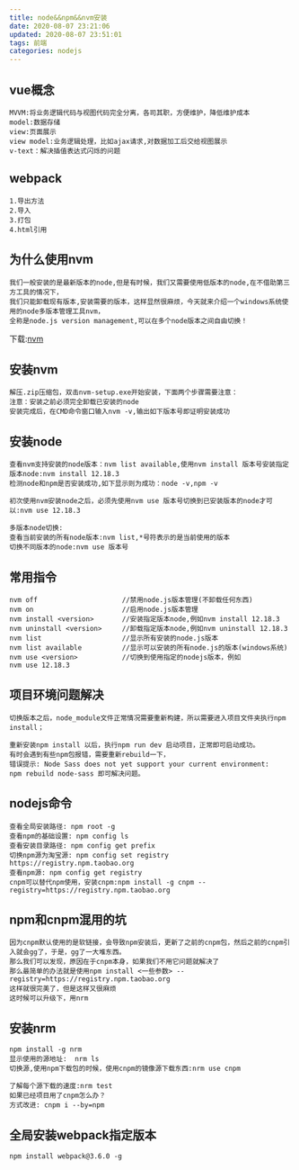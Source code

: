 ```yaml
---
title: node&&npm&&nvm安装
date: 2020-08-07 23:21:06
updated: 2020-08-07 23:51:01
tags: 前端
categories: nodejs
---
```

## vue概念
    MVVM:将业务逻辑代码与视图代码完全分离，各司其职，方便维护，降低维护成本
    model:数据存储
    view:页面展示
    view model:业务逻辑处理，比如ajax请求,对数据加工后交给视图展示
    v-text：解决插值表达式闪烁的问题
## webpack
    1.导出方法
    2.导入
    3.打包
    4.html引用
## 为什么使用nvm
    我们一般安装的是最新版本的node,但是有时候，我们又需要使用低版本的node,在不借助第三方工具的情况下，
    我们只能卸载现有版本,安装需要的版本，这样显然很麻烦，今天就来介绍一个windows系统使用的node多版本管理工具nvm，
    全称是node.js version management,可以在多个node版本之间自由切换！
   下载:[nvm](https://github.com/coreybutler/nvm-windows/releases)

## 安装nvm
    解压.zip压缩包，双击nvm-setup.exe开始安装，下面两个步骤需要注意：
    注意：安装之前必须完全卸载已安装的node
    安装完成后，在CMD命令窗口输入nvm -v,输出如下版本号即证明安装成功

## 安装node
    查看nvm支持安装的node版本：nvm list available,使用nvm install 版本号安装指定版本node:nvm install 12.18.3
    检测node和npm是否安装成功,如下显示则为成功：node -v,npm -v

    初次使用nvm安装node之后，必须先使用nvm use 版本号切换到已安装版本的node才可以:nvm use 12.18.3

    多版本node切换:
    查看当前安装的所有node版本:nvm list,*号符表示的是当前使用的版本
    切换不同版本的node:nvm use 版本号

## 常用指令
    nvm off                     //禁用node.js版本管理(不卸载任何东西)
    nvm on                      //启用node.js版本管理
    nvm install <version>       //安装指定版本node,例如nvm install 12.18.3
    nvm uninstall <version>     //卸载指定版本node,例如nvm uninstall 12.18.3 
    nvm list                    //显示所有安装的node.js版本
    nvm list available          //显示可以安装的所有node.js的版本(windows系统)
    nvm use <version>           //切换到使用指定的nodejs版本，例如nvm use 12.18.3

## 项目环境问题解决
    切换版本之后，node_module文件正常情况需要重新构建，所以需要进入项目文件夹执行npm install；

    重新安装npm install 以后，执行npm run dev 启动项目，正常即可启动成功。
    有时会遇到有些npm包报错，需要重新rebuild一下，
    错误提示: Node Sass does not yet support your current environment:
    npm rebuild node-sass 即可解决问题。
## nodejs命令
    查看全局安装路径: npm root -g
    查看npm的基础设置: npm config ls
    查看安装目录路径: npm config get prefix
    切换npm源为淘宝源: npm config set registry https://registry.npm.taobao.org
    查看npm源: npm config get registry
    cnpm可以替代npm使用，安装cnpm:npm install -g cnpm --registry=https://registry.npm.taobao.org
    
## npm和cnpm混用的坑
    因为cnpm默认使用的是软链接，会导致npm安装后，更新了之前的cnpm包，然后之前的cnpm引入就会gg了，于是，gg了一大堆东西。
    那么我们可以发现，原因在于cnpm本身，如果我们不用它问题就解决了
    那么最简单的办法就是使用npm install <一些参数> --registry=https://registry.npm.taobao.org
    这样就很完美了，但是这样又很麻烦
    这时候可以升级下，用nrm
## 安装nrm
    npm install -g nrm
    显示使用的源地址:  nrm ls
    切换源,使用npm下载包的时候，使用cnpm的镜像源下载东西:nrm use cnpm

    了解每个源下载的速度:nrm test
    如果已经项目用了cnpm怎么办？
    方式改进: cnpm i --by=npm
 ## 全局安装webpack指定版本
    npm install webpack@3.6.0 -g